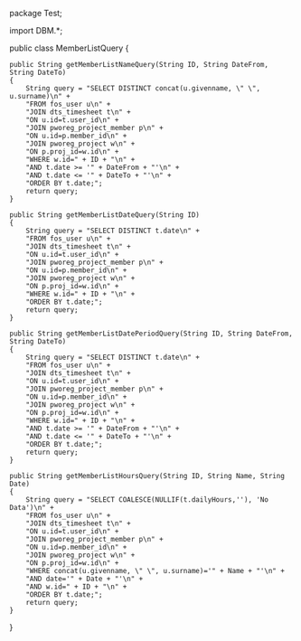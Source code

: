 package Test;

import DBM.*;

public class MemberListQuery
{
    
    public String getMemberListNameQuery(String ID, String DateFrom, String DateTo)
    {
        String query = "SELECT DISTINCT concat(u.givenname, \" \", u.surname)\n" +
        "FROM fos_user u\n" +
        "JOIN dts_timesheet t\n" +
        "ON u.id=t.user_id\n" +
        "JOIN pworeg_project_member p\n" +
        "ON u.id=p.member_id\n" +
        "JOIN pworeg_project w\n" +
        "ON p.proj_id=w.id\n" +
        "WHERE w.id=" + ID + "\n" +
        "AND t.date >= '" + DateFrom + "'\n" +
        "AND t.date <= '" + DateTo + "'\n" +
        "ORDER BY t.date;";
        return query;
    }
    
    public String getMemberListDateQuery(String ID)
    {
        String query = "SELECT DISTINCT t.date\n" +
        "FROM fos_user u\n" +
        "JOIN dts_timesheet t\n" +
        "ON u.id=t.user_id\n" +
        "JOIN pworeg_project_member p\n" +
        "ON u.id=p.member_id\n" +
        "JOIN pworeg_project w\n" +
        "ON p.proj_id=w.id\n" +
        "WHERE w.id=" + ID + "\n" +
        "ORDER BY t.date;";
        return query;
    }
    
    public String getMemberListDatePeriodQuery(String ID, String DateFrom, String DateTo)
    {
        String query = "SELECT DISTINCT t.date\n" +
        "FROM fos_user u\n" +
        "JOIN dts_timesheet t\n" +
        "ON u.id=t.user_id\n" +
        "JOIN pworeg_project_member p\n" +
        "ON u.id=p.member_id\n" +
        "JOIN pworeg_project w\n" +
        "ON p.proj_id=w.id\n" +
        "WHERE w.id=" + ID + "\n" +
        "AND t.date >= '" + DateFrom + "'\n" +
        "AND t.date <= '" + DateTo + "'\n" +
        "ORDER BY t.date;";
        return query;
    }
    
    public String getMemberListHoursQuery(String ID, String Name, String Date)
    {
        String query = "SELECT COALESCE(NULLIF(t.dailyHours,''), 'No Data')\n" +
        "FROM fos_user u\n" +
        "JOIN dts_timesheet t\n" +
        "ON u.id=t.user_id\n" +
        "JOIN pworeg_project_member p\n" +
        "ON u.id=p.member_id\n" +
        "JOIN pworeg_project w\n" +
        "ON p.proj_id=w.id\n" +
        "WHERE concat(u.givenname, \" \", u.surname)='" + Name + "'\n" +
        "AND date='" + Date + "'\n" +
        "AND w.id=" + ID + "\n" +
        "ORDER BY t.date;";
        return query;
    }
    
}
